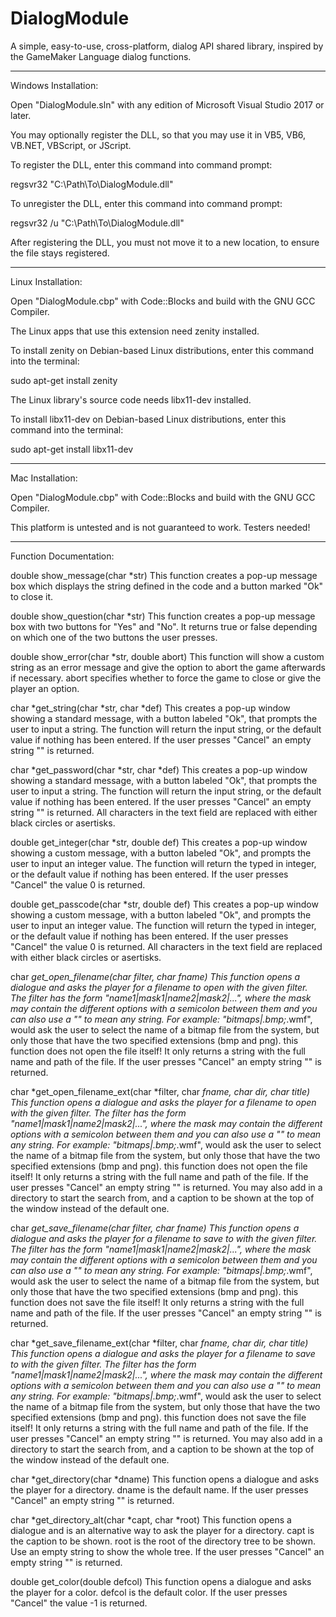 # DialogModule
A simple, easy-to-use, cross-platform, dialog API shared library, inspired by the GameMaker Language dialog functions.

----------------------------------------------------------------------------------------------------------------------------

Windows Installation:


Open "DialogModule.sln" with any edition of Microsoft Visual Studio 2017 or later.

You may optionally register the DLL, so that you may use it in VB5, VB6, VB.NET, VBScript, or JScript.

To register the DLL, enter this command into command prompt:

regsvr32 "C:\Path\To\DialogModule.dll"

To unregister the DLL, enter this command into command prompt:

regsvr32 /u "C:\Path\To\DialogModule.dll"

After registering the DLL, you must not move it to a new location, to ensure the file stays registered.

----------------------------------------------------------------------------------------------------------------------------

Linux Installation:


Open "DialogModule.cbp" with Code::Blocks and build with the GNU GCC Compiler.

The Linux apps that use this extension need zenity installed.

To install zenity on Debian-based Linux distributions, enter this command into the terminal:

sudo apt-get install zenity

The Linux library's source code needs libx11-dev installed.

To install libx11-dev on Debian-based Linux distributions, enter this command into the terminal:

sudo apt-get install libx11-dev

----------------------------------------------------------------------------------------------------------------------------

Mac Installation:


Open "DialogModule.cbp" with Code::Blocks and build with the GNU GCC Compiler.

This platform is untested and is not guaranteed to work. Testers needed!

----------------------------------------------------------------------------------------------------------------------------

Function Documentation:


double show_message(char *str) This function creates a pop-up message box which displays the string defined in the code and a button marked "Ok" to close it.

double show_question(char *str) This function creates a pop-up message box with two buttons for "Yes" and "No". It returns true or false depending on which one of the two buttons the user presses.

double show_error(char *str, double abort) This function will show a custom string as an error message and give the option to abort the game afterwards if necessary. abort specifies whether to force the game to close or give the player an option.

char *get_string(char *str, char *def) This creates a pop-up window showing a standard message, with a button labeled "Ok", that prompts the user to input a string. The function will return the input string, or the default value if nothing has been entered. If the user presses "Cancel" an empty string "" is returned.

char *get_password(char *str, char *def) This creates a pop-up window showing a standard message, with a button labeled "Ok", that prompts the user to input a string. The function will return the input string, or the default value if nothing has been entered. If the user presses "Cancel" an empty string "" is returned. All characters in the text field are replaced with either black circles or asertisks.

double get_integer(char *str, double def) This creates a pop-up window showing a custom message, with a button labeled "Ok", and prompts the user to input an integer value. The function will return the typed in integer, or the default value if nothing has been entered. If the user presses "Cancel" the value 0 is returned.

double get_passcode(char *str, double def) This creates a pop-up window showing a custom message, with a button labeled "Ok", and prompts the user to input an integer value. The function will return the typed in integer, or the default value if nothing has been entered. If the user presses "Cancel" the value 0 is returned. All characters in the text field are replaced with either black circles or asertisks.

char *get_open_filename(char *filter, char *fname) This function opens a dialogue and asks the player for a filename to open with the given filter. The filter has the form "name1|mask1|name2|mask2|...", where the mask may contain the different options with a semicolon between them and you can also use a "*" to mean any string. For example: "bitmaps|*.bmp;*.wmf", would ask the user to select the name of a bitmap file from the system, but only those that have the two specified extensions (bmp and png). this function does not open the file itself! It only returns a string with the full name and path of the file. If the user presses "Cancel" an empty string "" is returned.

char *get_open_filename_ext(char *filter, char *fname, char *dir, char *title) This function opens a dialogue and asks the player for a filename to open with the given filter. The filter has the form "name1|mask1|name2|mask2|...", where the mask may contain the different options with a semicolon between them and you can also use a "*" to mean any string. For example: "bitmaps|*.bmp;*.wmf", would ask the user to select the name of a bitmap file from the system, but only those that have the two specified extensions (bmp and png). this function does not open the file itself! It only returns a string with the full name and path of the file. If the user presses "Cancel" an empty string "" is returned. You may also add in a directory to start the search from, and a caption to be shown at the top of the window instead of the default one.

char *get_save_filename(char *filter, char *fname) This function opens a dialogue and asks the player for a filename to save to with the given filter. The filter has the form "name1|mask1|name2|mask2|...", where the mask may contain the different options with a semicolon between them and you can also use a "*" to mean any string. For example: "bitmaps|*.bmp;*.wmf", would ask the user to select the name of a bitmap file from the system, but only those that have the two specified extensions (bmp and png). this function does not save the file itself! It only returns a string with the full name and path of the file. If the user presses "Cancel" an empty string "" is returned.

char *get_save_filename_ext(char *filter, char *fname, char *dir, char *title) This function opens a dialogue and asks the player for a filename to save to with the given filter. The filter has the form "name1|mask1|name2|mask2|...", where the mask may contain the different options with a semicolon between them and you can also use a "*" to mean any string. For example: "bitmaps|*.bmp;*.wmf", would ask the user to select the name of a bitmap file from the system, but only those that have the two specified extensions (bmp and png). this function does not save the file itself! It only returns a string with the full name and path of the file. If the user presses "Cancel" an empty string "" is returned. You may also add in a directory to start the search from, and a caption to be shown at the top of the window instead of the default one.

char *get_directory(char *dname) This function opens a dialogue and asks the player for a directory. dname is the default name. If the user presses "Cancel" an empty string "" is returned.

char *get_directory_alt(char *capt, char *root) This function opens a dialogue and is an alternative way to ask the player for a directory. capt is the caption to be shown. root is the root of the directory tree to be shown. Use an empty string to show the whole tree. If the user presses "Cancel" an empty string "" is returned.

double get_color(double defcol) This function opens a dialogue and asks the player for a color. defcol is the default color. If the user presses "Cancel" the value -1 is returned.
